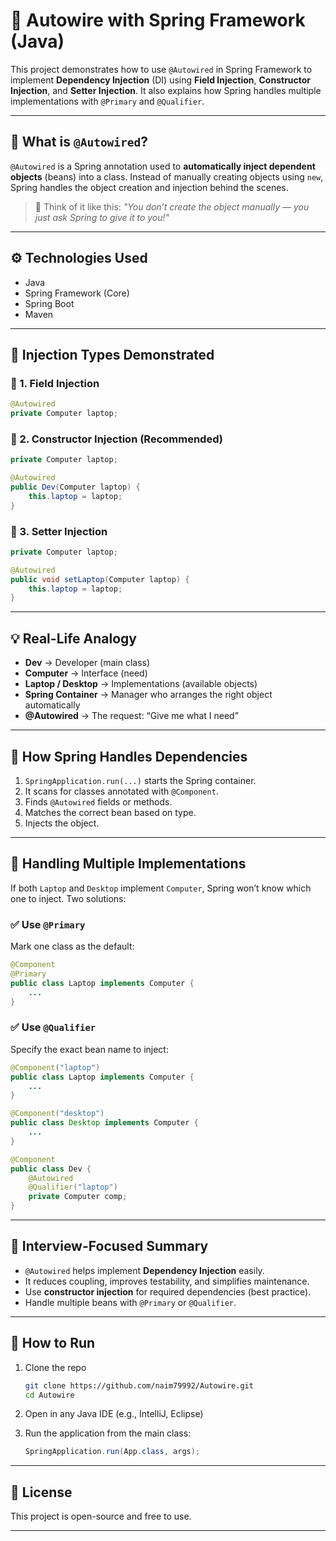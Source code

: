 

# 🔌 Autowire with Spring Framework (Java)

This project demonstrates how to use `@Autowired` in Spring Framework to implement **Dependency Injection** (DI) using **Field Injection**, **Constructor Injection**, and **Setter Injection**. It also explains how Spring handles multiple implementations with `@Primary` and `@Qualifier`.

---

## 📘 What is `@Autowired`?

`@Autowired` is a Spring annotation used to **automatically inject dependent objects** (beans) into a class. Instead of manually creating objects using `new`, Spring handles the object creation and injection behind the scenes.

> 🧠 Think of it like this:
> *"You don’t create the object manually — you just ask Spring to give it to you!"*

---

## ⚙️ Technologies Used

* Java
* Spring Framework (Core)
* Spring Boot
* Maven

---

## 🧪 Injection Types Demonstrated

### 📍 1. Field Injection

```java
@Autowired
private Computer laptop;
```

### 📍 2. Constructor Injection (Recommended)

```java
private Computer laptop;

@Autowired
public Dev(Computer laptop) {
    this.laptop = laptop;
}
```

### 📍 3. Setter Injection

```java
private Computer laptop;

@Autowired
public void setLaptop(Computer laptop) {
    this.laptop = laptop;
}
```

---

## 💡 Real-Life Analogy

* **Dev** → Developer (main class)
* **Computer** → Interface (need)
* **Laptop / Desktop** → Implementations (available objects)
* **Spring Container** → Manager who arranges the right object automatically
* **@Autowired** → The request: “Give me what I need”

---

## 🧠 How Spring Handles Dependencies

1. `SpringApplication.run(...)` starts the Spring container.
2. It scans for classes annotated with `@Component`.
3. Finds `@Autowired` fields or methods.
4. Matches the correct bean based on type.
5. Injects the object.

---

## 🔁 Handling Multiple Implementations

If both `Laptop` and `Desktop` implement `Computer`, Spring won’t know which one to inject. Two solutions:

### ✅ Use `@Primary`

Mark one class as the default:

```java
@Component
@Primary
public class Laptop implements Computer {
    ...
}
```

### ✅ Use `@Qualifier`

Specify the exact bean name to inject:

```java
@Component("laptop")
public class Laptop implements Computer {
    ...
}

@Component("desktop")
public class Desktop implements Computer {
    ...
}

@Component
public class Dev {
    @Autowired
    @Qualifier("laptop")
    private Computer comp;
}
```

---

## 🎯 Interview-Focused Summary

* `@Autowired` helps implement **Dependency Injection** easily.
* It reduces coupling, improves testability, and simplifies maintenance.
* Use **constructor injection** for required dependencies (best practice).
* Handle multiple beans with `@Primary` or `@Qualifier`.

---

## 🚀 How to Run

1. Clone the repo

   ```bash
   git clone https://github.com/naim79992/Autowire.git
   cd Autowire
   ```

2. Open in any Java IDE (e.g., IntelliJ, Eclipse)

3. Run the application from the main class:

   ```java
   SpringApplication.run(App.class, args);
   ```

---

## 📄 License

This project is open-source and free to use.

---
